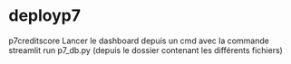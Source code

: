 # deployp7
p7creditscore
Lancer le dashboard depuis un cmd avec la commande streamlit run p7_db.py (depuis le dossier contenant les différents fichiers)
